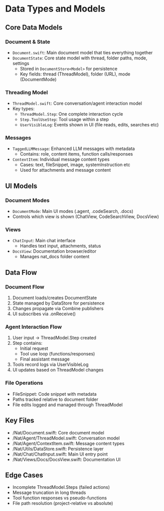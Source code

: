 # Data Types and Models

## Core Data Models

### Document & State
- `Document.swift`: Main document model that ties everything together
- `DocumentState`: Core state model with thread, folder paths, mode, settings
  - Stored in `DocumentStore<Model>` for persistence
  - Key fields: thread (ThreadModel), folder (URL), mode (DocumentMode)

### Threading Model 
- `ThreadModel.swift`: Core conversation/agent interaction model
- Key types:
  - `ThreadModel.Step`: One complete interaction cycle
  - `Step.ToolUseStep`: Tool usage within a step
  - `UserVisibleLog`: Events shown in UI (file reads, edits, searches etc)

### Messages
- `TaggedLLMMessage`: Enhanced LLM messages with metadata
  - Contains: role, content items, function calls/responses
- `ContextItem`: Individual message content types
  - Cases: text, fileSnippet, image, systemInstruction etc
  - Used for attachments and message content

## UI Models

### Document Modes
- `DocumentMode`: Main UI modes (.agent, .codeSearch, .docs)
- Controls which view is shown (ChatView, CodeSearchView, DocsView)

### Views
- `ChatInput`: Main chat interface
  - Handles text input, attachments, status
- `DocsView`: Documentation browser/editor
  - Manages nat_docs folder content

## Data Flow

### Document Flow
1. Document loads/creates DocumentState
2. State managed by DataStore<Model> for persistence
3. Changes propagate via Combine publishers
4. UI subscribes via .onReceive() 

### Agent Interaction Flow
1. User input -> ThreadModel.Step created
2. Step contains:
   - Initial request
   - Tool use loop (functions/responses)
   - Final assistant message
3. Tools record logs via UserVisibleLog
4. UI updates based on ThreadModel changes

### File Operations
- FileSnippet: Code snippet with metadata
- Paths tracked relative to document folder
- File edits logged and managed through ThreadModel

## Key Files
- /Nat/Document.swift: Core document model
- /Nat/Agent/ThreadModel.swift: Conversation model
- /Nat/Agent/ContextItem.swift: Message content types
- /Nat/Utils/DataStore.swift: Persistence layer
- /Nat/Chat/ChatInput.swift: Main UI entry point
- /Nat/Views/Docs/DocsView.swift: Documentation UI

## Edge Cases
- Incomplete ThreadModel.Steps (failed actions)
- Message truncation in long threads 
- Tool function responses vs pseudo-functions
- File path resolution (project-relative vs absolute)